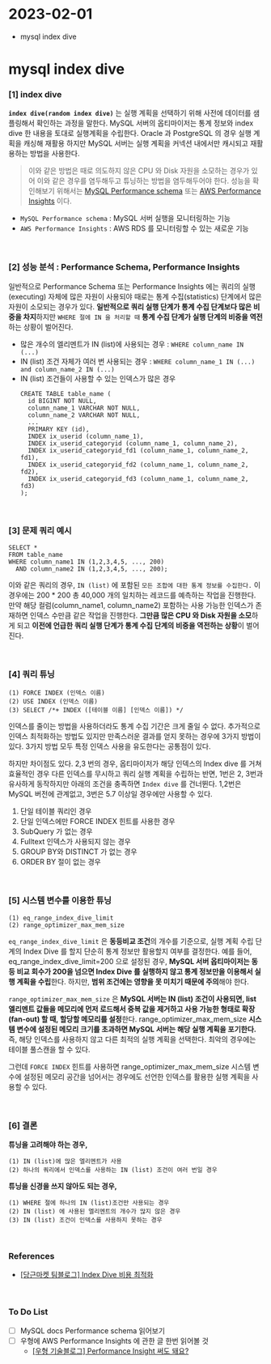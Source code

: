 # 2023-02-01

- mysql index dive

# mysql index dive

### [1] index dive

 **`index dive(random index dive)`** 는 실행 계획을 선택하기 위해 사전에 데이터를 샘플링해서 확인하는 과정을 말한다. 
 MySQL 서버의 옵티마이저는 통계 정보와 index dive 한 내용을 토대로 실행계획을 수립한다. 
 Oracle 과 PostgreSQL 의 경우 실행 계획을 캐싱해 재활용 하지만 MySQL 서버는 실행 계획을 커넥션 내에서만 캐시되고 재활용하는 방법을 사용한다.

> 이와 같은 방법은 때로 의도하지 않은 CPU 와 Disk 자원을 소모하는 경우가 있어 이와 같은 경우를 염두해두고 튜닝하는 방법을 염두해두어야 한다.
  성능을 확인해보기 위해서는 [MySQL Performance schema](https://dev.mysql.com/doc/refman/8.0/en/performance-schema.html) 또는
  [AWS Performance Insights](https://aws.amazon.com/ko/rds/performance-insights/) 이다.
    
- `MySQL Performance schema` : MySQL 서버 실행을 모니터링하는 기능 
- `AWS Performance Insights` : AWS RDS 를 모니터링할 수 있는 새로운 기능

<br>

### [2] 성능 분석 : Performance Schema, Performance Insights  

일반적으로 Performance Schema 또는 Performance Insights 에는 쿼리의 실행(executing) 자체에 많은 자원이 사용되야 때로는 통계 수집(statistics) 
단계에서 많은 자원이 소모되는 경우가 있다. **일반적으로 쿼리 실행 단계가 통계 수집 단계보다 많은 비중을 차지**하지만 `WHERE 절에 IN 을 처리할 때` 
**통계 수집 단계가 실행 단계의 비중을 역전**하는 상황이 벌어진다.

- 많은 개수의 엘리멘트가 IN (list)에 사용되는 경우 : `WHERE column_name IN (...)`
- IN (list) 조건 자체가 여러 번 사용되는 경우 : `WHERE column_name_1 IN (...) and column_name_2 IN (...)`
- IN (list) 조건들이 사용할 수 있는 인덱스가 많은 경우
    ``` mysql
    CREATE TABLE table_name (
      id BIGINT NOT NULL,
      column_name_1 VARCHAR NOT NULL,
      column_name_2 VARCHAR NOT NULL,
      ...
      PRIMARY KEY (id),
      INDEX ix_userid (column_name_1),
      INDEX ix_userid_categoryid (column_name_1, column_name_2),
      INDEX ix_userid_categoryid_fd1 (column_name_1, column_name_2, fd1),
      INDEX ix_userid_categoryid_fd2 (column_name_1, column_name_2, fd2),
      INDEX ix_userid_categoryid_fd3 (column_name_1, column_name_2, fd3)
    );
    ```

<br>

### [3] 문제 쿼리 예시

```mysql
SELECT *
FROM table_name
WHERE column_name1 IN (1,2,3,4,5, ..., 200)
  AND column_name2 IN (1,2,3,4,5, ..., 200);
```

 이와 같은 쿼리의 경우, `IN (list)` 에 포함된 `모든 조합에 대한 통계 정보를 수집한다.` 이 경우에는 200 * 200 총 40,000 개의 일치하는 레코드를
예측하는 작업을 진행한다. 만약 해당 컬럼(column_name1, column_name2) 포함하는 사용 가능한 인덱스가 존재하면 인덱스 수만큼 같은 작업을 진행한다.
**그만큼 많은 CPU 와 Disk 자원을 소모**하게 되고 **이전에 언급한 쿼리 실행 단계가 통계 수집 단계의 비중을 역전하는 상황**이 벌어진다.

<br>

### [4] 쿼리 튜닝

```
(1) FORCE INDEX (인덱스 이름)
(2) USE INDEX (인덱스 이름)
(3) SELECT /*+ INDEX ([테이블 이름] [인덱스 이름]) */
```

 인덱스를 줄이는 방법을 사용하더라도 통계 수집 기간은 크게 줄일 수 없다. 추가적으로 인덱스 최적화하는 방법도 있지만 만족스러운 결과를 얻지 못하는 경우에
3가지 방법이 있다. 3가지 방법 모두 특정 인덱스 사용을 유도한다는 공통점이 있다. 

하지만 차이점도 있다. 2,3 번의 경우, 옵티마이저가 해당 인덱스의 Index dive 를 거쳐 효율적인 경우 다른 인덱스를 무시하고 쿼리 실행 계획을 수립하는 
반면, 1번은 2, 3번과 유사하게 동작하지만 아래의 조건을 충족하면 `Index dive` 를 건너뛴다. 1,2번은 MySQL 버전에 관계없고, 3번은 5.7 이상일 경우에만 사용할 수 있다.

1.  단일 테이블 쿼리인 경우
2.  단일 인덱스에만 FORCE INDEX 힌트를 사용한 경우
3.  SubQuery 가 없는 경우
4.  Fulltext 인덱스가 사용되지 않는 경우
5.  GROUP BY와 DISTINCT 가 없는 경우
6.  ORDER BY 절이 없는 경우

<br>

### [5] 시스템 변수를 이용한 튜닝
```
(1) eq_range_index_dive_limit
(2) range_optimizer_max_mem_size
```
`eq_range_index_dive_limit` 은 **동등비교 조건**의 개수를 기준으로, 실행 계획 수립 단계의 Index Dive 를 할지 단순히 통계 정보만 활용할지 여부를 결정한다.
예를 들어, eq_range_index_dive_limit=200 으로 설정된 경우, **MySQL 서버 옵티마이저는 동등 비교 회수가 200을 넘으면 Index Dive 를 실행하지 않고
통계 정보만을 이용해서 실행 계획을 수립**한다. 하지만, **범위 조건에는 영향을 못 미치기 때문에 주의**해야 한다.

 `range_optimizer_max_mem_size` 은 **MySQL 서버는 IN (list) 조건이 사용되면, list 엘리멘트 값들을 메모리에 먼저 로드해서 중복 값을 제거하고 
사용 가능한 형태로 확장(fan-out) 할 때, 할당할 메모리를 설정**한다. range_optimizer_max_mem_size **시스템 변수에 설정된 메모리 크기를 초과하면 
MySQL 서버는 해당 실행 계획을 포기한다.** 즉, 해당 인덱스를 사용하지 않고 다른 최적의 실행 계획을 선택한다. 최악의 경우에는 테이블 풀스캔을 할 수 있다.

그런데 `FORCE INDEX` 힌트를 사용하면 range_optimizer_max_mem_size 시스템 변수에 설정된 메모리 공간을 넘어서는 경우에도 선언한 
인덱스를 활용한 실행 계획을 사용할 수 있다. 

<br>

### [6] 결론

**튜닝을 고려해야 하는 경우,**
```
(1) IN (list)에 많은 엘리멘트가 사용
(2) 하나의 쿼리에서 인덱스를 사용하는 IN (list) 조건이 여러 번일 경우
```

**튜닝을 신경을 쓰지 않아도 되는 경우,**

```
(1) WHERE 절에 하나의 IN (list)조건만 사용되는 경우
(2) IN (list) 에 사용된 엘리멘트의 개수가 많지 않은 경우
(3) IN (list) 조건이 인덱스를 사용하지 못하는 경우
```

<br>

### References

- [[당근마켓 팀블로그] Index Dive 비용 최적화](https://medium.com/daangn/index-dive-%EB%B9%84%EC%9A%A9-%EC%B5%9C%EC%A0%81%ED%99%94-1a50478f7df8)

<br>

### To Do List
- [ ] MySQL docs Performance schema 읽어보기
- [ ] 우형에 AWS Performance Insights 에 관한 글 한번 읽어볼 것
    - [[우형 기술블로그] Performance Insight 써도 돼요?](https://techblog.woowahan.com/2593/)
